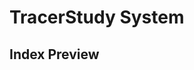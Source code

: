 # TracerStudy System

## Index Preview
[alt text]: https://github.com/rhalp10/TracerStudy-System/blob/master/screenshots/index.png?raw=true "Index"